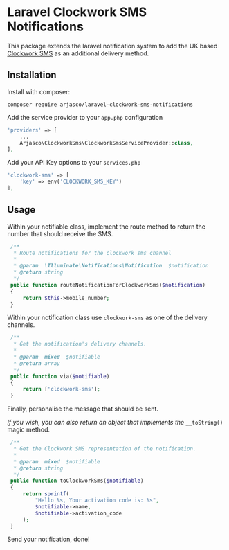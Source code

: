# Laravel Clockwork SMS Notifications

This package extends the laravel notification system to add the UK based [Clockwork SMS](https://wwww.clockworksms.com) as an additional delivery method.

## Installation

Install with composer:

    composer require arjasco/laravel-clockwork-sms-notifications

Add the service provider to your `app.php` configuration

```php
'providers' => [
    ...
    Arjasco\ClockworkSms\ClockworkSmsServiceProvider::class,
],
```

Add your API Key options to your `services.php` 

```php
'clockwork-sms' => [
    'key' => env('CLOCKWORK_SMS_KEY')
],
```

## Usage

Within your notifiable class, implement the route method to return the number that should receive the SMS.

```php
 /**
  * Route notifications for the clockwork sms channel
  *
  * @param  \Illuminate\Notifications\Notification  $notification
  * @return string
  */
 public function routeNotificationForClockworkSms($notification)
 {
     return $this->mobile_number;
 }
```

Within your notification class use `clockwork-sms` as one of the delivery channels.

```php
 /**
  * Get the notification's delivery channels.
  *
  * @param  mixed  $notifiable
  * @return array
  */
 public function via($notifiable)
 {
     return ['clockwork-sms'];
 }
```

Finally, personalise the message that should be sent.

*If you wish, you can also return an object that implements the* `__toString()` magic method.

```php
 /**
  * Get the Clockwork SMS representation of the notification.
  *
  * @param  mixed  $notifiable
  * @return string
  */
 public function toClockworkSms($notifiable)
 {
     return sprintf(
         "Hello %s, Your activation code is: %s",
         $notifiable->name,
         $notifiable->activation_code
     );
 }
```

Send your notification, done!